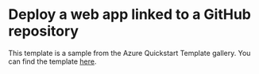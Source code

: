 # Deploy a web app linked to a GitHub repository

This template is a sample from the Azure Quickstart Template gallery. You can find the template [here](https://github.com/Azure/azure-quickstart-templates/tree/master/201-vmss-public-ip-linux).